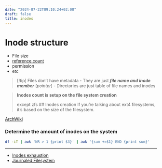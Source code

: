 ```yaml
---
date: "2024-07-22T09:10:24+02:00"
draft: false
title: inodes
---
```


# Inode structure

-   File size
-   [reference count](/Notes/posts/reference_count)
-   permission
-   etc

> \[!tip\] Files don’t have metadata - They are just ***file name and
> inode member*** (*pointer*) - Directories are just table of file names
> and inodes

> **Inodes count is setup on the file system creation**
>
> except zfs ## Inodes creation If you’re talking about ext4
> filesystems, it’s based on the size of the filesystem.

[ArchWiki](https://wiki.archlinux.org/index.php/ext4#Bytes-per-inode_ratio)

### Determine the amount of inodes on the system

``` bash
df -iT | awk 'NR > 1 {print $3}' | awk '{sum +=$1} END {print sum}'
```

------------------------------------------------------------------------

-   [Inodes exhaustion](/Notes/posts/inodes_exhaustion)
-   [Journaled Filesystem](/Notes/posts/file_systmes/journaled_fs)
